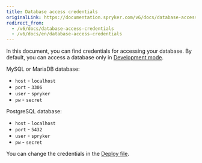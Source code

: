 ```yaml
---
title: Database access credentials
originalLink: https://documentation.spryker.com/v6/docs/database-access-credentials
redirect_from:
  - /v6/docs/database-access-credentials
  - /v6/docs/en/database-access-credentials
---
```


In this document, you can find credentials for accessing your database. By default, you can access a database only in [Development mode](https://documentation.spryker.com/docs/choosing-an-installation-mode#development-mode).

MySQL or MariaDB database:
* `host` - `localhost`
* `port` - `3306`
* `user` - `spryker`
* `pw` - `secret`

PostgreSQL database:
* `host` - `localhost`
* `port` - `5432`
* `user` - `spryker`
* `pw` - `secret`

You can change the credentials in the [Deploy file](https://documentation.spryker.com/docs/deploy-file-reference-10).
